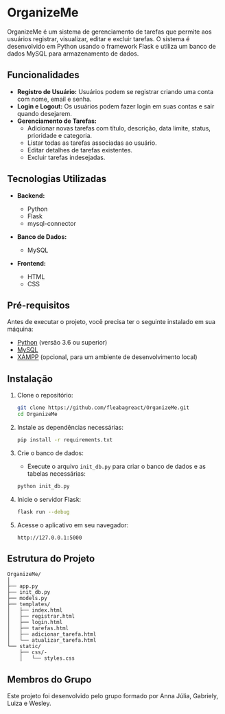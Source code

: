# OrganizeMe

OrganizeMe é um sistema de gerenciamento de tarefas que permite aos usuários registrar, visualizar, editar e excluir tarefas. O sistema é desenvolvido em Python usando o framework Flask e utiliza um banco de dados MySQL para armazenamento de dados.

## Funcionalidades

- **Registro de Usuário:** Usuários podem se registrar criando uma conta com nome, email e senha.
- **Login e Logout:** Os usuários podem fazer login em suas contas e sair quando desejarem.
- **Gerenciamento de Tarefas:**
  - Adicionar novas tarefas com título, descrição, data limite, status, prioridade e categoria.
  - Listar todas as tarefas associadas ao usuário.
  - Editar detalhes de tarefas existentes.
  - Excluir tarefas indesejadas.

## Tecnologias Utilizadas

- **Backend:**
  - Python
  - Flask
  - mysql-connector
  
- **Banco de Dados:**
  - MySQL
  
- **Frontend:**
  - HTML
  - CSS

## Pré-requisitos

Antes de executar o projeto, você precisa ter o seguinte instalado em sua máquina:

- [Python](https://www.python.org/downloads/) (versão 3.6 ou superior)
- [MySQL](https://dev.mysql.com/downloads/mysql/)
- [XAMPP](https://www.apachefriends.org/index.html) (opcional, para um ambiente de desenvolvimento local)

## Instalação

1. Clone o repositório:
   ```bash
   git clone https://github.com/fleabagreact/OrganizeMe.git
   cd OrganizeMe
   ```

2. Instale as dependências necessárias:
   ```bash
   pip install -r requirements.txt
   ```

3. Crie o banco de dados:
   - Execute o arquivo `init_db.py` para criar o banco de dados e as tabelas necessárias:
   ```bash
   python init_db.py
   ```

4. Inicie o servidor Flask:
   ```bash
   flask run --debug
   ```

5. Acesse o aplicativo em seu navegador:
   ```
   http://127.0.0.1:5000
   ```

## Estrutura do Projeto

```
OrganizeMe/
│
├── app.py
├── init_db.py
├── models.py
├── templates/
│   ├── index.html
│   ├── registrar.html
│   ├── login.html
│   ├── tarefas.html
│   ├── adicionar_tarefa.html
│   └── atualizar_tarefa.html
└── static/ 
    ├── css/-
    │   └── styles.css
```

## Membros do Grupo

Este projeto foi desenvolvido pelo grupo formado por Anna Júlia, Gabriely, Luiza e Wesley.
